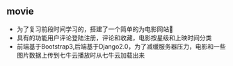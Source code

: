 ## movie
* 为了复习前段时间学习的，搭建了一个简单的为电影网站🎏
* 具有的功能用户评论登陆注册，评论和收藏，电影按星级和上映时间分类
* 前端基于Bootstrap3,后端基于Django2.0，为了减缓服务器压力，电影和一些图片数据上传到七牛云播放时从七牛云加载出来
```

```
